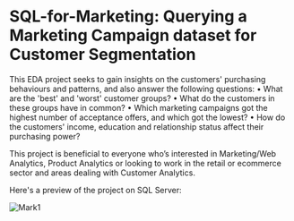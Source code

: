 # SQL-for-Marketing: Querying a Marketing Campaign dataset for Customer Segmentation

This EDA project seeks to gain insights on the customers' purchasing behaviours and patterns, and also answer the following questions:
• What are the 'best' and 'worst' customer groups?
• What do the customers in these groups have in common?
• Which marketing campaigns got the highest number of acceptance offers, and which got the lowest?
• How do the customers' income, education and relationship status affect their purchasing power?

This project is beneficial to everyone who’s interested in Marketing/Web Analytics, Product Analytics or looking to work in the retail or ecommerce sector and areas dealing with Customer Analytics.

Here's a preview of the project on SQL Server:

![Mark1](https://github.com/Strano1/SQL-for-Marketing/assets/124494476/7a164cb1-2651-40c9-89ac-a3862246f6f0)
